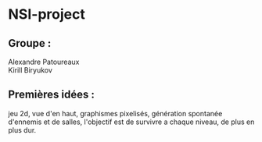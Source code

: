 # NSI-project

## Groupe :
Alexandre Patoureaux <br>
Kirill Biryukov

## Premières idées :
jeu 2d, vue d'en haut, graphismes pixelisés, génération spontanée d'ennemis et de salles, l'objectif est de survivre a chaque niveau, de plus en plus dur.
